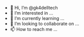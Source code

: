 - 👋 Hi, I’m @gk4delltech
- 👀 I’m interested in ...
- 🌱 I’m currently learning ...
- 💞️ I’m looking to collaborate on ...
- 📫 How to reach me ...

<!---
gk4delltech/gk4delltech is a ✨ special ✨ repository because its `README.md` (this file) appears on your GitHub profile.
You can click the Preview link to take a look at your changes.
--->

